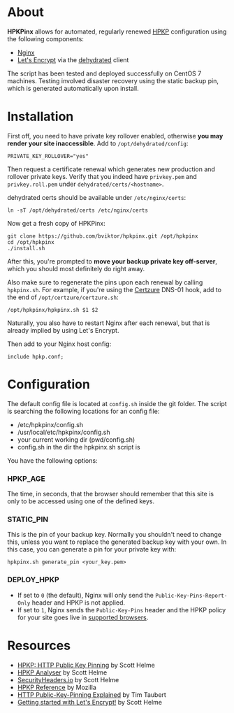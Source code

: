 # About

**HPKPinx** allows for automated, regularly renewed [HPKP](https://en.wikipedia.org/wiki/HTTP_Public_Key_Pinning) configuration using the following components:

* [Nginx](http://nginx.org/)
* [Let's Encrypt](https://letsencrypt.org/) via the [dehydrated](https://github.com/lukas2511/dehydrated) client

The script has been tested and deployed successfully on CentOS 7 machines.
Testing involved disaster recovery using the static backup pin, which is generated automatically upon install.

# Installation

First off, you need to have private key rollover enabled, otherwise **you may render your site inaccessible**. Add to `/opt/dehydrated/config`:

~~~
PRIVATE_KEY_ROLLOVER="yes"
~~~

Then request a certificate renewal which generates new production and rollover private keys.
Verify that you indeed have `privkey.pem` and `privkey.roll.pem` under `dehydrated/certs/<hostname>`.

dehydrated certs should be available under `/etc/nginx/certs`:

~~~
ln -sT /opt/dehydrated/certs /etc/nginx/certs
~~~

Now get a fresh copy of HPKPinx:

~~~
git clone https://github.com/bviktor/hpkpinx.git /opt/hpkpinx
cd /opt/hpkpinx
./install.sh
~~~

After this, you're prompted to **move your backup private key off-server**, which you should most definitely do right away.

Also make sure to regenerate the pins upon each renewal by calling `hpkpinx.sh`.
For example, if you're using the [Certzure](https://github.com/bviktor/certzure) DNS-01 hook, add to the end of `/opt/certzure/certzure.sh`:

~~~
/opt/hpkpinx/hpkpinx.sh $1 $2
~~~

Naturally, you also have to restart Nginx after each renewal, but that is already implied by using Let's Encrypt.


Then add to your Nginx host config:

~~~
include hpkp.conf;
~~~

# Configuration

The default config file is located at `config.sh` inside the git folder. The script is searching the following locations for an config file:

* /etc/hpkpinx/config.sh
* /usr/local/etc/hpkpinx/config.sh
* your current working dir (pwd/config.sh)
* config.sh in the dir the hpkpinx.sh script is

You have the following options:

### HPKP_AGE

The time, in seconds, that the browser should remember that this site is only to be accessed using one of the defined keys.

### STATIC_PIN

This is the pin of your backup key. Normally you shouldn't need to change this, unless you want to replace the generated backup key with your own.
In this case, you can generate a pin for your private key with:

~~~
hpkpinx.sh generate_pin <your_key.pem>
~~~

### DEPLOY_HPKP

* If set to `0` (the default), Nginx will only send the `Public-Key-Pins-Report-Only` header and HPKP is not applied.
* If set to `1`, Nginx sends the `Public-Key-Pins` header and the HPKP policy for your site goes live in
[supported browsers](https://developer.mozilla.org/en-US/docs/Web/HTTP/Public_Key_Pinning#Browser_compatibility).

# Resources

* [HPKP: HTTP Public Key Pinning](https://scotthelme.co.uk/hpkp-http-public-key-pinning/) by Scott Helme
* [HPKP Analyser](https://report-uri.io/home/pkp_analyse) by Scott Helme
* [SecurityHeaders.io](https://securityheaders.io/) by Scott Helme
* [HPKP Reference](https://developer.mozilla.org/en-US/docs/Web/HTTP/Public_Key_Pinning) by Mozilla
* [HTTP Public-Key-Pinning Explained](https://timtaubert.de/blog/2014/10/http-public-key-pinning-explained/) by Tim Taubert
* [Getting started with Let's Encrypt!](https://scotthelme.co.uk/setting-up-le/) by Scott Helme
